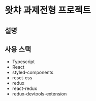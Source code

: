 # 왓챠 과제전형 프로젝트

## 설명
## 사용 스택
 * Typescript
 * React
 * styled-components
 * reset-css
 * redux
 * react-redux
 * redux-devtools-extension